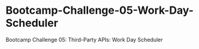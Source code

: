 # Bootcamp-Challenge-05-Work-Day-Scheduler
Bootcamp Challenge 05: Third-Party APIs: Work Day Scheduler

